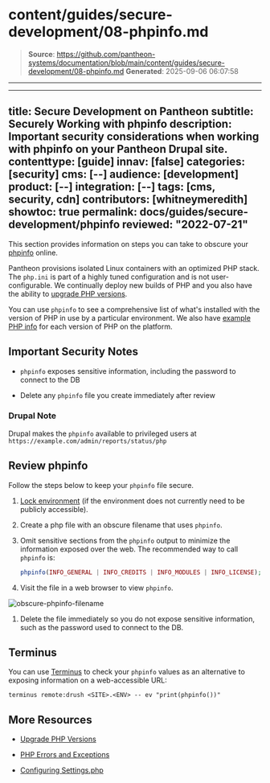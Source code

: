 # content/guides/secure-development/08-phpinfo.md

> **Source**: https://github.com/pantheon-systems/documentation/blob/main/content/guides/secure-development/08-phpinfo.md
> **Generated**: 2025-09-06 06:07:58

---

---
title: Secure Development on Pantheon
subtitle: Securely Working with phpinfo
description: Important security considerations when working with phpinfo on your Pantheon Drupal site.
contenttype: [guide]
innav: [false]
categories: [security]
cms: [--]
audience: [development]
product: [--]
integration: [--]
tags: [cms, security, cdn]
contributors: [whitneymeredith]
showtoc: true
permalink: docs/guides/secure-development/phpinfo
reviewed: "2022-07-21"
---

This section provides information on steps you can take to obscure your [phpinfo](https://secure.php.net/manual/en/function.phpinfo.php) online.

Pantheon provisions isolated Linux containers with an optimized PHP stack. The `php.ini` is part of a highly tuned configuration and is not user-configurable. We continually deploy new builds of PHP and you also have the ability to [upgrade PHP versions](/guides/php/php-versions).

You can use `phpinfo` to see a comprehensive list of what's installed with the version of PHP in use by a particular environment. We also have [example PHP info](/guides/php/php-versions/#available-php-versions) for each version of PHP on the platform.

## Important Security Notes

- `phpinfo` exposes sensitive information, including the password to connect to the DB

- Delete any `phpinfo` file you create immediately after review

### Drupal Note

Drupal makes the `phpinfo` available to privileged users at `https://example.com/admin/reports/status/php`

## Review phpinfo

Follow the steps below to keep your `phpinfo` file secure.

1. [Lock environment](/guides/secure-development/security-tool) (if the environment does not currently need to be publicly accessible).

1. Create a php file with an obscure filename that uses `phpinfo`.

1. Omit sensitive sections from the `phpinfo` output to minimize the information exposed over the web. The recommended way to call `phpinfo` is:

   ```php
   phpinfo(INFO_GENERAL | INFO_CREDITS | INFO_MODULES | INFO_LICENSE);
   ```

1. Visit the file in a web browser to view `phpinfo`.

  ![obscure-phpinfo-filename](../../../images/obscure-phpinfo-delete-immediately.png)

1. Delete the file immediately so you do not expose sensitive information, such as the password used to connect to the DB.

## Terminus

You can use [Terminus](/terminus) to check your `phpinfo` values as an alternative to exposing information on a web-accessible URL:

```bash{promptUser: user}
terminus remote:drush <SITE>.<ENV> -- ev "print(phpinfo())"
```

## More Resources

- [Upgrade PHP Versions](/guides/php/php-versions)

- [PHP Errors and Exceptions](/guides/php/php-errors)

- [Configuring Settings.php](/guides/php/settings-php)
